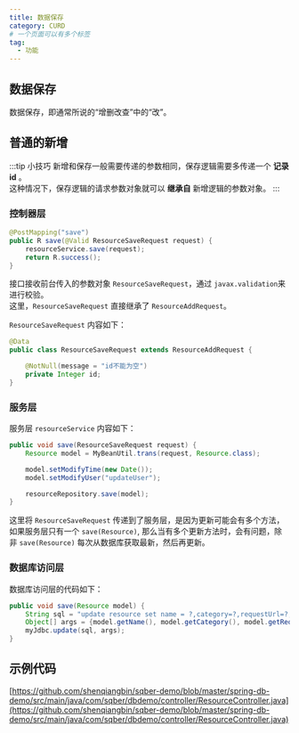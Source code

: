 ```yaml
---
title: 数据保存
category: CURD
# 一个页面可以有多个标签
tag:
  - 功能
---
```


## 数据保存

数据保存，即通常所说的“增删改查”中的“改”。

## 普通的新增

:::tip 小技巧
新增和保存一般需要传递的参数相同，保存逻辑需要多传递一个 **记录id** 。  
这种情况下，保存逻辑的请求参数对象就可以 **继承自** 新增逻辑的参数对象。
:::

### 控制器层

```java
@PostMapping("save")
public R save(@Valid ResourceSaveRequest request) {
    resourceService.save(request);
    return R.success();
}
```

接口接收前台传入的参数对象 `ResourceSaveRequest`，通过 `javax.validation`来进行校验。  
这里，`ResourceSaveRequest` 直接继承了 `ResourceAddRequest`。

`ResourceSaveRequest` 内容如下：

```java
@Data
public class ResourceSaveRequest extends ResourceAddRequest {

    @NotNull(message = "id不能为空")
    private Integer id;
}
```

### 服务层

服务层 `resourceService` 内容如下：

```java
public void save(ResourceSaveRequest request) {
    Resource model = MyBeanUtil.trans(request, Resource.class);

    model.setModifyTime(new Date());
    model.setModifyUser("updateUser");

    resourceRepository.save(model);
}
```

这里将 `ResourceSaveRequest` 传递到了服务层，是因为更新可能会有多个方法，如果服务层只有一个
`save(Resource)`, 那么当有多个更新方法时，会有问题，除非 `save(Resource)` 每次从数据库获取最新，然后再更新。

### 数据库访问层

数据库访问层的代码如下：

```java
public void save(Resource model) {
    String sql = "update resource set name = ?,category=?,requestUrl=?,apis=?,modifyTime=?,modifyUser=? where id =?";
    Object[] args = {model.getName(), model.getCategory(), model.getRequestUrl(), model.getApis(),model.getModifyTime(), model.getModifyUser(), model.getId()};
    myJdbc.update(sql, args);
}
```

## 示例代码

[https://github.com/shenqiangbin/sqber-demo/blob/master/spring-db-demo/src/main/java/com/sqber/dbdemo/controller/ResourceController.java](https://github.com/shenqiangbin/sqber-demo/blob/master/spring-db-demo/src/main/java/com/sqber/dbdemo/controller/ResourceController.java)